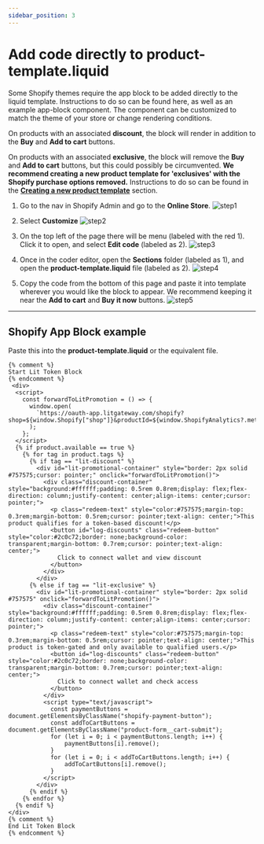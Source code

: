 ```yaml
---
sidebar_position: 3
---
```


# Add code directly to product-template.liquid

Some Shopify themes require the app block to be added directly to the liquid template.  Instructions to do so can be found here, as well as an example app-block component. 
The component can be customized to match the theme of your store or change rendering conditions.

On products with an associated **discount**, the block will render in addition to the **Buy** and **Add to cart** buttons.

On products with an associated **exclusive**, the block will remove the **Buy** and **Add to cart** buttons, but this could possibly be circumvented.
**We recommend creating a new product template for 'exclusives' with the Shopify purchase options removed.** Instructions to do so can be found in the **[Creating a new product template](creating-a-new-product-template.md)** section.

1. Go to the nav in Shopify Admin and go to the **Online Store**.
![step1](/img/shopify_add_block/shopify_add_block_1.png)

2. Select **Customize**
![step2](/img/shopify_add_code_to_template/shopify_add_code_to_template_2.png)

3. On the top left of the page there will be menu (labeled with the red 1).  Click it to open, and select **Edit code** (labeled as 2).
![step3](/img/shopify_add_code_to_template/shopify_add_code_to_template_3.png)

4. Once in the coder editor, open the **Sections** folder (labeled as 1), and open the **product-template.liquid** file (labeled as 2).
![step4](/img/shopify_add_code_to_template/shopify_add_code_to_template_4.png)

5. Copy the code from the bottom of this page and paste it into template wherever you would like the block to appear. We recommend keeping it near the **Add to cart** and **Buy it now** buttons.
![step5](/img/shopify_add_code_to_template/shopify_add_code_to_template_5.png)

---

## Shopify App Block example

Paste this into the **product-template.liquid** or the equivalent file.

```
{% comment %}
Start Lit Token Block
{% endcomment %}
 <div>
  <script>
    const forwardToLitPromotion = () => {
      window.open(
        `https://oauth-app.litgateway.com/shopify?shop=${window.Shopify["shop"]}&productId=${window.ShopifyAnalytics?.meta?.product["gid"]}`
      );
    };
  </script>
  {% if product.available == true %}
    {% for tag in product.tags %}
      {% if tag == "lit-discount" %}
        <div id="lit-promotional-container" style="border: 2px solid #757575;cursor: pointer;" onclick="forwardToLitPromotion()">
          <div class="discount-container" style="background:#ffffff;padding: 0.5rem 0.8rem;display: flex;flex-direction: column;justify-content: center;align-items: center;cursor: pointer;">
            <p class="redeem-text" style="color:#757575;margin-top: 0.3rem;margin-bottom: 0.5rem;cursor: pointer;text-align: center;">This product qualifies for a token-based discount!</p>
            <button id="log-discounts" class="redeem-button" style="color:#2c0c72;border: none;background-color: transparent;margin-bottom: 0.7rem;cursor: pointer;text-align: center;">
              Click to connect wallet and view discount
            </button>
          </div>
        </div>
      {% else if tag == "lit-exclusive" %}
        <div id="lit-promotional-container" style="border: 2px solid #757575" onclick="forwardToLitPromotion()">
          <div class="discount-container" style="background:#ffffff;padding: 0.5rem 0.8rem;display: flex;flex-direction: column;justify-content: center;align-items: center;cursor: pointer;">
            <p class="redeem-text" style="color:#757575;margin-top: 0.3rem;margin-bottom: 0.5rem;cursor: pointer;text-align: center;">This product is token-gated and only available to qualified users.</p>
            <button id="log-discounts" class="redeem-button" style="color:#2c0c72;border: none;background-color: transparent;margin-bottom: 0.7rem;cursor: pointer;text-align: center;">
              Click to connect wallet and check access
            </button>
          </div>
          <script type="text/javascript">
            const paymentButtons = document.getElementsByClassName("shopify-payment-button");
            const addToCartButtons = document.getElementsByClassName("product-form__cart-submit");
            for (let i = 0; i < paymentButtons.length; i++) {
                paymentButtons[i].remove();
            }
            for (let i = 0; i < addToCartButtons.length; i++) {
                addToCartButtons[i].remove();
            }
          </script>
        </div>
      {% endif %}
    {% endfor %}
  {% endif %}
</div>
{% comment %}
End Lit Token Block
{% endcomment %}
```
